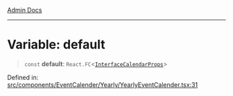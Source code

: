 [Admin Docs](/)

***

# Variable: default

> `const` **default**: `React.FC`\<[`InterfaceCalendarProps`](../../../../../types/Event/interface/type-aliases/InterfaceCalendarProps.md)\>

Defined in: [src/components/EventCalender/Yearly/YearlyEventCalender.tsx:31](https://github.com/PalisadoesFoundation/talawa-admin/blob/main/src/components/EventCalender/Yearly/YearlyEventCalender.tsx#L31)
